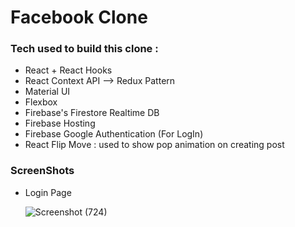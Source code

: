 # Facebook Clone 

### Tech used to build this clone :
<ul>
  <li>React + React Hooks</li>
  <li>React Context API --> Redux Pattern</li>
  <li>Material UI</li>
  <li>Flexbox</li>
  <li>Firebase's Firestore Realtime DB</li>
  <li>Firebase Hosting</li>
  <li>Firebase Google Authentication (For LogIn)</li>
  <li>React Flip Move : used to show pop animation on creating post</li>
</ul>

### ScreenShots
<ul>
  <li>Login Page</li>
  
![Screenshot (724)](https://user-images.githubusercontent.com/43209472/125193763-d5b94900-e26b-11eb-992d-da9c42d6afac.png)
